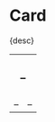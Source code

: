 # Card

{desc}


<table>
  <tr>
    <th colspan="2"> <h3> – </h3> </th>
  </tr>
  <tr>
    <td> – </td>
    <td> – </td>
  </tr>
</table>